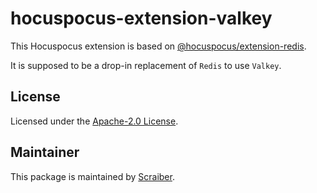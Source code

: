 # hocuspocus-extension-valkey

This Hocuspocus extension is based on [@hocuspocus/extension-redis](https://www.npmjs.com/package/@hocuspocus/extension-redis).

It is supposed to be a drop-in replacement of `Redis` to use `Valkey`.


## License

Licensed under the [Apache-2.0 License](./LICENSE).


## Maintainer

This package is maintained by [Scraiber](https://scraiber.com).